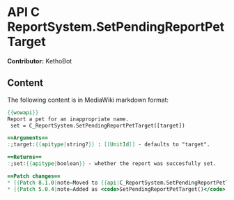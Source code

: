 # API C ReportSystem.SetPendingReportPetTarget

**Contributor:** KethoBot

## Content

The following content is in MediaWiki markdown format:

```mediawiki
{{wowapi}}
Report a pet for an inappropriate name.
 set = C_ReportSystem.SetPendingReportPetTarget([target])

==Arguments==
:;target:{{apitype|string?}} : [[UnitId]] - defaults to "target".

==Returns==
:;set:{{apitype|boolean}} - whether the report was succesfully set.

==Patch changes==
* {{Patch 8.1.0|note=Moved to {{api|C_ReportSystem.SetPendingReportPetTarget}}. The previous alias is deprecated. [https://www.townlong-yak.com/framexml/8.1.5/Blizzard_Deprecated/Deprecated_8_1_0.lua#199]}}
* {{Patch 5.0.4|note=Added as <code>SetPendingReportPetTarget()</code>.}}
```